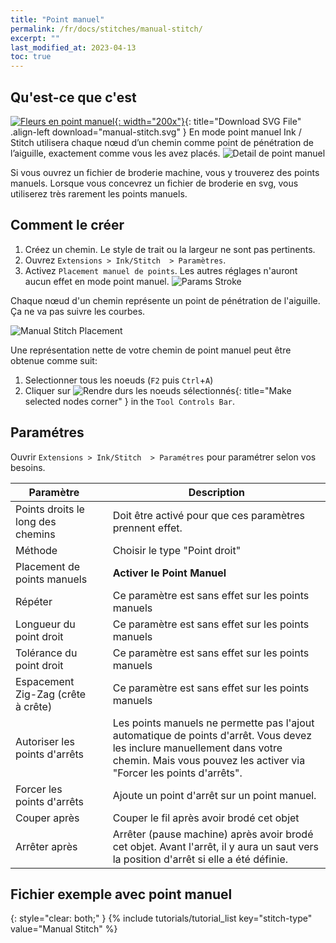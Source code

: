 ```yaml
---
title: "Point manuel"
permalink: /fr/docs/stitches/manual-stitch/
excerpt: ""
last_modified_at: 2023-04-13
toc: true
---
```

## Qu'est-ce que c'est
[![Fleurs en point manuel](/assets/images/docs/manual-stitch.jpg){: width="200x"}](/assets/images/docs/manual-stitch.svg){: title="Download SVG File" .align-left download="manual-stitch.svg" }
En mode point manuel Ink / Stitch utilisera chaque nœud d’un chemin comme point de pénétration de l’aiguille, exactement comme vous les avez placés.
![Detail de point manuel](/assets/images/docs/manual-stitch-detail.png)

Si vous ouvrez un fichier de broderie machine, vous y trouverez des points manuels.  Lorsque vous concevrez un fichier de broderie en svg, vous utiliserez très rarement les points manuels.
## Comment le créer

1. Créez un chemin. Le style de trait ou la largeur ne sont pas pertinents.
2. Ouvrez `Extensions > Ink/Stitch  > Paramètres`.
3. Activez `Placement manuel de points`. Les autres réglages n'auront aucun effet en mode point manuel.
   ![Params Stroke](/assets/images/docs/en/params-manual-stitch.jpg)


Chaque nœud d'un chemin représente un point de pénétration de l'aiguille. Ça ne va pas suivre les courbes.

![Manual Stitch Placement](/assets/images/docs/manual-stitch-placement.png)

Une représentation nette de votre chemin de point manuel peut être obtenue comme suit:
1. Selectionner tous les noeuds (`F2` puis `Ctrl`+`A`)
2. Cliquer sur ![Rendre durs les noeuds sélectionnés](/assets/images/docs/tool-controls-corner.jpg){: title="Make selected nodes corner" } in the `Tool Controls Bar`.

## Paramétres

Ouvrir `Extensions > Ink/Stitch  > Paramétres` pour paramétrer selon vos besoins.

Paramètre||Description
---|--|---
Points droits le long des chemins   ||Doit être activé pour que ces paramètres prennent effet.
Méthode                             ||Choisir le type "Point droit" 
Placement de points manuels         || **Activer le Point Manuel**
Répéter                             ||Ce paramètre est sans effet sur les points manuels
Longueur du point droit             ||Ce paramètre est sans effet sur les points manuels
Tolérance du point droit            ||Ce paramètre est sans effet sur les points manuels
Espacement Zig-Zag (crête à crête)  ||Ce paramètre est sans effet sur les points manuels
Autoriser les points d'arrêts       ||Les points manuels ne permette pas l'ajout automatique de points d'arrêt. Vous devez les inclure manuellement dans votre chemin. Mais vous pouvez les activer via "Forcer les points d'arrêts". 
Forcer les points d'arrêts          ||Ajoute un point d'arrêt sur un point manuel.
Couper après                        ||Couper le fil après avoir brodé cet objet
Arrêter après                       ||Arrêter (pause machine) après avoir brodé cet objet. Avant l'arrêt, il y aura un saut vers la position d'arrêt si elle a été définie.

## Fichier exemple avec point manuel
{: style="clear: both;" }
{% include tutorials/tutorial_list key="stitch-type" value="Manual Stitch" %}

